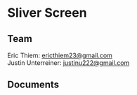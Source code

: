 # Sliver Screen

## Team
Eric Thiem: ericthiem23@gmail.com  
Justin Unterreiner: justinu222@gmail.com  

## Documents


